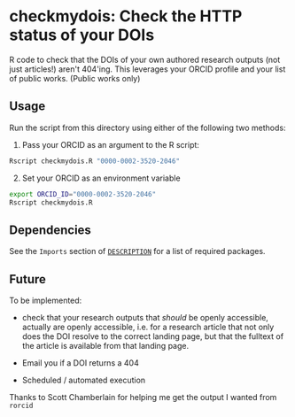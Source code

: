 # checkmydois: Check the HTTP status of your DOIs

R code to check that the DOIs of your own authored research outputs (not just articles!) aren't 404'ing.
This leverages your ORCID profile and your list of public works. (Public works only)

## Usage

Run the script from this directory using either of the following two methods:

1. Pass your ORCID as an argument to the R script:

  ```sh
  Rscript checkmydois.R "0000-0002-3520-2046"
  ```

2. Set your ORCID as an environment variable

  ```sh
  export ORCID_ID="0000-0002-3520-2046"
  Rscript checkmydois.R
  ```

## Dependencies

See the `Imports` section of [`DESCRIPTION`](DESCRIPTION) for a list of required packages.

## Future

To be implemented: 

+ check that your research outputs that _should_ be openly accessible, actually are openly accessible, i.e. for a research article that not only does the DOI resolve to the correct landing page, but that the fulltext of the article is available from that landing page.

+ Email you if a DOI returns a 404

+ Scheduled / automated execution

Thanks to Scott Chamberlain for helping me get the output I wanted from `rorcid`
